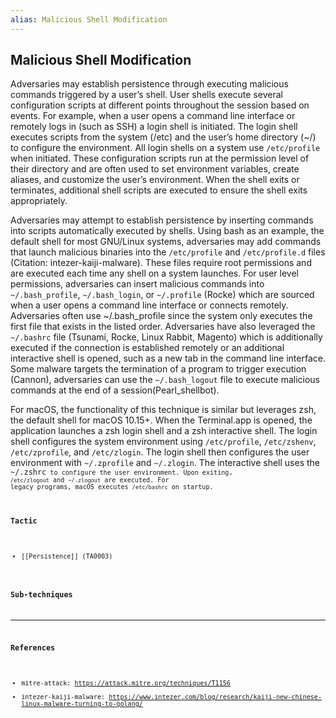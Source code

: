 ```yaml
---
alias: Malicious Shell Modification
---
```


## Malicious Shell Modification

Adversaries may establish persistence through executing malicious commands triggered by a user’s shell. User shells execute several configuration scripts at different points throughout the session based on events. For example, when a user opens a command line interface or remotely logs in (such as SSH) a login shell is initiated. The login shell executes scripts from the system (/etc) and the user’s home directory (~/) to configure the environment. All login shells on a system use <code>/etc/profile</code> when initiated. These configuration scripts run at the permission level of their directory and are often used to set environment variables, create aliases, and customize the user’s environment. When the shell exits or terminates, additional shell scripts are executed to ensure the shell exits appropriately. 

Adversaries may attempt to establish persistence by inserting commands into scripts automatically executed by shells. Using bash as an example, the default shell for most GNU/Linux systems, adversaries may add commands that launch malicious binaries into the <code>/etc/profile</code> and <code>/etc/profile.d</code> files (Citation: intezer-kaiji-malware). These files require root permissions and are executed each time any shell on a system launches. For user level permissions, adversaries can insert malicious commands into <code>~/.bash_profile</code>, <code>~/.bash_login</code>, or <code>~/.profile</code> (Rocke) which are sourced when a user opens a command line interface or connects remotely. Adversaries often use ~/.bash_profile since the system only executes the first file that exists in the listed order. Adversaries have also leveraged the <code>~/.bashrc</code> file (Tsunami, Rocke, Linux Rabbit, Magento) which is additionally executed if the connection is established remotely or an additional interactive shell is opened, such as a new tab in the command line interface. Some malware targets the termination of a program to trigger execution (Cannon), adversaries can use the <code>~/.bash_logout</code> file to execute malicious commands at the end of a session(Pearl_shellbot). 

For macOS, the functionality of this technique is similar but leverages zsh, the default shell for macOS 10.15+. When the Terminal.app is opened, the application launches a zsh login shell and a zsh interactive shell. The login shell configures the system environment using <code>/etc/profile</code>, <code>/etc/zshenv</code>, <code>/etc/zprofile</code>, and <code>/etc/zlogin</code>. The login shell then configures the user environment with <code>~/.zprofile</code> and <code>~/.zlogin</code>. The interactive shell uses the <code>~/.zshrc<code> to configure the user environment. Upon exiting, <code>/etc/zlogout</code> and <code>~/.zlogout</code> are executed. For legacy programs, macOS executes <code>/etc/bashrc</code> on startup.


### Tactic

- [[Persistence]] (TA0003)

### Sub-techniques


---
### References

- mitre-attack: https://attack.mitre.org/techniques/T1156
- intezer-kaiji-malware: https://www.intezer.com/blog/research/kaiji-new-chinese-linux-malware-turning-to-golang/
